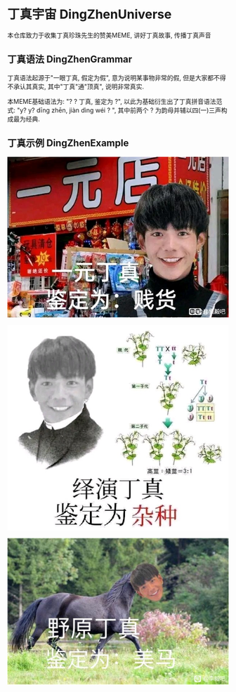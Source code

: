 # 丁真宇宙 DingZhenUniverse 
本仓库致力于收集丁真珍珠先生的赞美MEME, 讲好丁真故事, 传播丁真声音
## 丁真语法 DingZhenGrammar
丁真语法起源于"一眼丁真, 假定为假", 意为说明某事物非常的假, 但是大家都不得不承认其真实, 其中"丁真"通"顶真", 说明非常真实. 

本MEME基础语法为: "? ? 丁真, 鉴定为 ?", 以此为基础衍生出了丁真拼音语法范式: "y? y? dīng zhēn, jiàn dìng wéi ? ", 其中前两个 ? 为韵母并辅以四(一)三声构成最为经典. 
## 丁真示例 DingZhenExample
![image](https://github.com/dingZhenZhenZhu/DingZhenUniverse/blob/main/%E4%B8%80%E5%85%83%E4%B8%81%E7%9C%9F.jpg)


![image](https://github.com/dingZhenZhenZhu/DingZhenUniverse/blob/main/%E7%BB%8E%E6%BC%94%E4%B8%81%E7%9C%9F.jpg)


![image](https://github.com/dingZhenZhenZhu/DingZhenUniverse/blob/main/%E9%87%8E%E5%8E%9F%E4%B8%81%E7%9C%9F.jpg)

